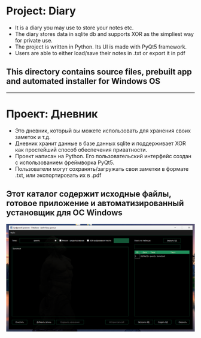 # Project: Diary
- It is a diary you may use to store your notes etc.
- The diary stores data in sqlite db and supports XOR as the simpliest way for private use.
- The project is written in Python. Its UI is made with PyQt5 framework.
- Users are able to either load/save their notes in .txt or export it in pdf

## This directory contains source files, prebuilt app and automated installer for Windows OS   

-----------------

# Проект: Дневник
- Это дневник, который вы можете использовать для хранения своих заметок и т.д.
- Дневник хранит данные в базе данных sqlite и поддерживает XOR как простейший способ обеспечения приватности.
- Проект написан на Python. Его пользовательский интерфейс создан с использованием фреймворка PyQt5.
- Пользователи могут сохранять/загружать свои заметки в формате .txt, или экспортировать их в .pdf 

## Этот каталог содержит исходные файлы, готовое приложение и автоматизированный установщик для ОС Windows

![alt text](./diary.png "diary.png")
